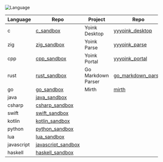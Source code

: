 ![Language](https://github-readme-stats.vercel.app/api/top-langs/?username=permalik&hide_progress=true)

| Language   | Repo                                                                 | Project              | Repo                                                                     | Project | Repo                                     |
|------------|----------------------------------------------------------------------|----------------------|--------------------------------------------------------------------------|---------|------------------------------------------|
| c          | [c_sandbox](https://github.com/permalik/c_sandbox)                   | Yoink Desktop        | [yyyoink_desktop](https://github.com/permalik/yyyoink_desktop)           | Auto    | [auto](https://github.com/permalik/auto) |
| zig        | [zig_sandbox](https://github.com/permalik/zig_sandbox)               | Yoink Parse          | [yyyoink_parse](https://github.com/permalik/yyyoink_parse)               | Nix     | [nix](https://github.com/permalik/nix)   |
| cpp        | [cpp_sandbox](https://github.com/permalik/cpp_sandbox)               | Yoink Portal         | [yyyoink_portal](https://github.com/permalik/yyyoink_portal)             |         |                                          |
| rust       | [rust_sandbox](https://github.com/permalik/rust_sandbox)             | Go Markdown Parser   | [go_markdown_parser](https://github.com/permalik/go_markdown_parser)     |         |                                          |
| go         | [go_sandbox](https://github.com/permalik/go_sandbox)                 | Mirth                | [mirth](https://github.com/permalik/mirth)                               |         |                                          |
| java       | [java_sandbox](https://github.com/permalik/java_sandbox)             |                      |                                                                          |         |                                          |
| csharp     | [csharp_sandbox](https://github.com/permalik/csharp_sandbox)         |                      |                                                                          |         |                                          |
| swift      | [swift_sandbox](https://github.com/permalik/swift_sandbox)           |                      |                                                                          |         |                                          |
| kotlin     | [kotlin_sandbox](https://github.com/permalik/kotlin_sandbox)         |                      |                                                                          |         |                                          |
| python     | [python_sandbox](https://github.com/permalik/python_sandbox)         |                      |                                                                          |         |                                          |
| lua        | [lua_sandbox](https://github.com/permalik/lua_sandbox)               |                      |                                                                          |         |                                          |
| javascript | [javascript_sandbox](https://github.com/permalik/javascript_sandbox) |                      |                                                                          |         |                                          |
| haskell    | [haskell_sandbox](https://github.com/permalik/haskell_sandbox)       |                      |                                                                          |         |                                          |

<!--
![Language](https://github-readme-stats.vercel.app/api/top-langs/?username=permalik&size_weight=0.5&count_weight=0.5&theme=apprentice&langs_count=20&custom_title=Languages&layout=compact)
-->

<!--
**permalik/permalik** is a ✨ _special_ ✨ repository because its `README.md` (this file) appears on your GitHub profile.

Here are some ideas to get you started:

- 🔭 I’m currently working on ...
- 🌱 I’m currently learning ...
- 👯 I’m looking to collaborate on ...
- 🤔 I’m looking for help with ...
- 💬 Ask me about ...
- 📫 How to reach me: ...
- 😄 Pronouns: ...
- ⚡ Fun fact: ...
-->
